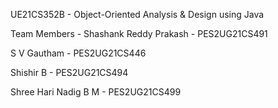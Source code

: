 UE21CS352B - Object-Oriented Analysis & Design using Java

Team Members - 
Shashank Reddy Prakash - PES2UG21CS491 

S V Gautham - PES2UG21CS446

Shishir B - PES2UG21CS494

Shree Hari Nadig B M - PES2UG21CS499
